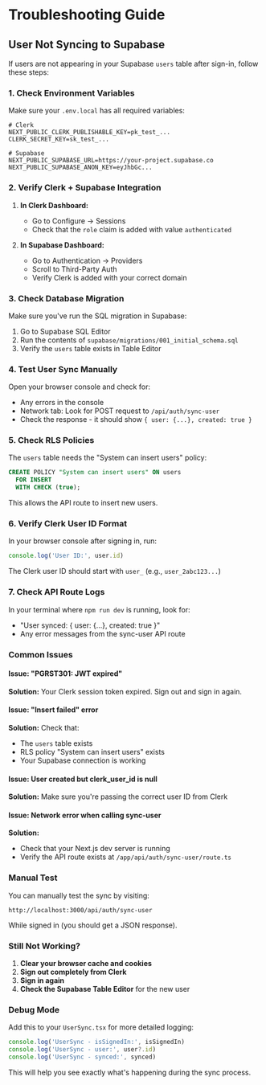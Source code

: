 # Troubleshooting Guide

## User Not Syncing to Supabase

If users are not appearing in your Supabase `users` table after sign-in, follow these steps:

### 1. Check Environment Variables

Make sure your `.env.local` has all required variables:

```env
# Clerk
NEXT_PUBLIC_CLERK_PUBLISHABLE_KEY=pk_test_...
CLERK_SECRET_KEY=sk_test_...

# Supabase
NEXT_PUBLIC_SUPABASE_URL=https://your-project.supabase.co
NEXT_PUBLIC_SUPABASE_ANON_KEY=eyJhbGc...
```

### 2. Verify Clerk + Supabase Integration

1. **In Clerk Dashboard:**
   - Go to Configure → Sessions
   - Check that the `role` claim is added with value `authenticated`

2. **In Supabase Dashboard:**
   - Go to Authentication → Providers
   - Scroll to Third-Party Auth
   - Verify Clerk is added with your correct domain

### 3. Check Database Migration

Make sure you've run the SQL migration in Supabase:

1. Go to Supabase SQL Editor
2. Run the contents of `supabase/migrations/001_initial_schema.sql`
3. Verify the `users` table exists in Table Editor

### 4. Test User Sync Manually

Open your browser console and check for:
- Any errors in the console
- Network tab: Look for POST request to `/api/auth/sync-user`
- Check the response - it should show `{ user: {...}, created: true }`

### 5. Check RLS Policies

The `users` table needs the "System can insert users" policy:

```sql
CREATE POLICY "System can insert users" ON users
  FOR INSERT
  WITH CHECK (true);
```

This allows the API route to insert new users.

### 6. Verify Clerk User ID Format

In your browser console after signing in, run:
```javascript
console.log('User ID:', user.id)
```

The Clerk user ID should start with `user_` (e.g., `user_2abc123...`)

### 7. Check API Route Logs

In your terminal where `npm run dev` is running, look for:
- "User synced: { user: {...}, created: true }"
- Any error messages from the sync-user API route

### Common Issues

#### Issue: "PGRST301: JWT expired"
**Solution:** Your Clerk session token expired. Sign out and sign in again.

#### Issue: "Insert failed" error
**Solution:** Check that:
- The `users` table exists
- RLS policy "System can insert users" exists
- Your Supabase connection is working

#### Issue: User created but clerk_user_id is null
**Solution:** Make sure you're passing the correct user ID from Clerk

#### Issue: Network error when calling sync-user
**Solution:** 
- Check that your Next.js dev server is running
- Verify the API route exists at `/app/api/auth/sync-user/route.ts`

### Manual Test

You can manually test the sync by visiting:
```
http://localhost:3000/api/auth/sync-user
```

While signed in (you should get a JSON response).

### Still Not Working?

1. **Clear your browser cache and cookies**
2. **Sign out completely from Clerk**
3. **Sign in again**
4. **Check the Supabase Table Editor** for the new user

### Debug Mode

Add this to your `UserSync.tsx` for more detailed logging:

```typescript
console.log('UserSync - isSignedIn:', isSignedIn)
console.log('UserSync - user:', user?.id)
console.log('UserSync - synced:', synced)
```

This will help you see exactly what's happening during the sync process.

